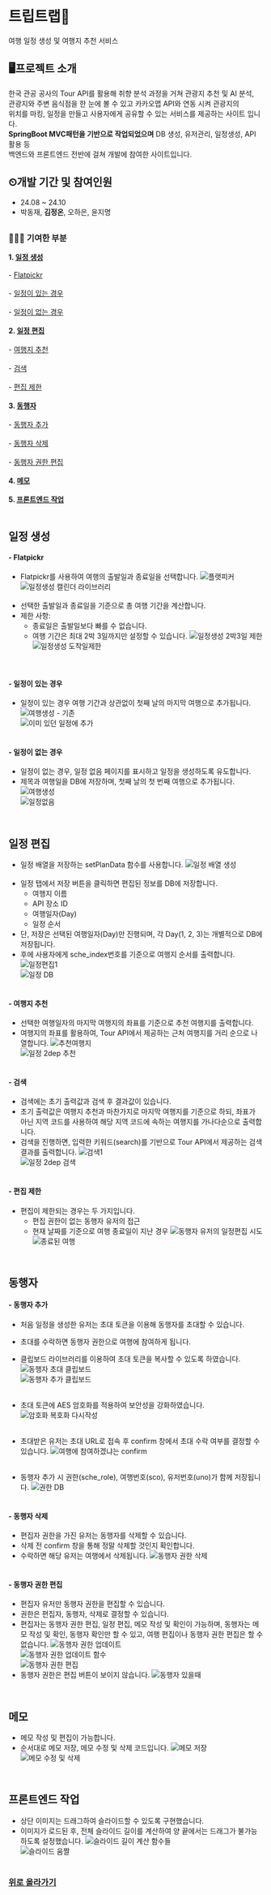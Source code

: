 # 트립트랩🧳
여행 일정 생성 및 여행지 추천 서비스

## 🖥프로젝트 소개
한국 관공 공사의 Tour API를 활용해 취향 분석 과정을 거쳐 관광지 추천 및 AI 분석, <br>
관광지와 주변 음식점을 한 눈에 볼 수 있고 카카오맵 API와 연동 시켜 관광지의 <br>
위치를 마킹, 일정을 만들고 사용자에게 공유할 수 있는 서비스를 제공하는 사이트 입니다. <br>
__SpringBoot MVC패턴을 기반으로 작업되었으며__ DB 생성, 유저관리, 일정생성, API 활용 등 <br>
백엔드와 프론트엔드 전반에 걸쳐 개발에 참여한 사이트입니다.

## ⏲개발 기간 및 참여인원
* 24.08 ~ 24.10
* 박동재, __김정온__, 오하은, 윤지명
## 
### 👩🏻‍💻 기여한 부분
__1. [일정 생성](#일정-생성)__ <br>
  <br> - [Flatpickr](#f--latpickr) <br>
  <br> - [일정이 있는 경우](#--일정있음) <br>
  <br> - [일정이 없는 경우](#--일정없음) <br><br>
__2. [일정 편집](#일정-편집)__ <br>
  <br> - [여행지 추천](#--여행지-추천) <br>
  <br> - [검색](#--검색) <br>
  <br> - [편집 제한](#--편집-제한) <br><br>
__3. [동행자](#동행자)__ <br>
  <br> - [동행자 추가](#--동행자-추가) <br>
  <br> - [동행자 삭제](#--동행자-삭제) <br>
  <br> - [동행자 권한 편집](#--동행자-권한-편집) <br><br>
__4. [메모](#메모)__ <br><br>
__5. [프론트엔드 작업](#프론트엔드-작업)__ <br><br>

##
## 일정 생성
#### - Flatpickr
- Flatpickr를 사용하여 여행의 출발일과 종료일을 선택합니다.
![플랫피커](https://github.com/user-attachments/assets/afd1d953-0ce5-4489-95ab-8b248c13ff32) <br>
![일정생성 캘린더 라이브러리](https://github.com/user-attachments/assets/3a7b5522-f90d-4835-9ae9-86d3090bdc22) <br><br>
- 선택한 출발일과 종료일을 기준으로 총 여행 기간을 계산합니다.
- 제한 사항:
  - 종료일은 출발일보다 빠를 수 없습니다.
  - 여행 기간은 최대 2박 3일까지만 설정할 수 있습니다.
![일정생성 2박3일 제한](https://github.com/user-attachments/assets/074ab8dc-5870-4c4b-ba54-fb8e7d380f93) ![일정생성 도착일제한](https://github.com/user-attachments/assets/ce40f9a6-974a-4a45-aecf-ef4d62498f67) <br>
 <br><br>

#### - 일정이 있는 경우
- 일정이 있는 경우 여행 기간과 상관없이 첫째 날의 마지막 여행으로 추가됩니다.
![여행생성 - 기존](https://github.com/user-attachments/assets/ba3fb1de-e3d9-4981-a543-c8bc2acfcbe8) <br>
![이미 있던 일정에 추가](https://github.com/user-attachments/assets/37f3fe5b-5b27-406c-b80c-b3ff15c63c18) <br><br>

#### - 일정이 없는 경우
- 일정이 없는 경우, 일정 없음 페이지를 표시하고 일정을 생성하도록 유도합니다.
- 제목과 여행일을 DB에 저장하며, 첫째 날의 첫 번째 여행으로 추가됩니다.
![여행생성](https://github.com/user-attachments/assets/5282e36f-d76b-41e3-b884-1810461b6f86) <br>
![일정없음](https://github.com/user-attachments/assets/2154a7e6-53de-4f48-94bc-8384a24d21aa) <br><br>

#
## 일정 편집
- 일정 배열을 저장하는 setPlanData 함수를 사용합니다.
![일정 배열 생성](https://github.com/user-attachments/assets/58a37be9-8c17-4175-9176-6df1ccf19750) <br><br>
- 일정 탭에서 저장 버튼을 클릭하면 편집된 정보를 DB에 저장합니다. 
  - 여행지 이름
  - API 장소 ID
  - 여행일자(Day)
  - 일정 순서
- 단, 저장은 선택된 여행일자(Day)만 진행되며, 각 Day(1, 2, 3)는 개별적으로 DB에 저장됩니다.
- 후에 사용자에게 sche_index번호를 기준으로 여행지 순서를 출력합니다.
![일정편집1](https://github.com/user-attachments/assets/326a4571-833d-436e-9bd5-7c28e9fd597b) <br>
![일정 DB](https://github.com/user-attachments/assets/2d4eb9a1-5e31-4ea3-9deb-0df76dbc2538) <br><br>

#### - 여행지 추천
- 선택한 여행일자의 마지막 여행지의 좌표를 기준으로 추천 여행지를 출력합니다.
- 여행지의 좌표를 활용하여, Tour API에서 제공하는 근처 여행지를 거리 순으로 나열합니다.
![추천여행지](https://github.com/user-attachments/assets/23a1cc63-5b17-49c6-bffe-7f34b5eee929) <br>
![일정 2dep 추천](https://github.com/user-attachments/assets/b330c2ea-d7cf-4335-b7a7-a770a5cd7f80) <br><br>

#### - 검색
- 검색에는 초기 출력값과 검색 후 결과값이 있습니다.
- 초기 출력값은 여행지 추천과 마찬가지로 마지막 여행지를 기준으로 하되, 
  좌표가 아닌 지역 코드를 사용하여 해당 지역 코드에 속하는 여행지를 가나다순으로 출력합니다.
- 검색을 진행하면, 입력한 키워드(search)를 기반으로 Tour API에서 제공하는 검색 결과를 출력합니다.
![검색1](https://github.com/user-attachments/assets/74346622-2b91-43d9-b8cd-d2d38ea9b5c5) <br>
![일정 2dep 검색](https://github.com/user-attachments/assets/907153ab-9138-421a-9f75-f61eae303c53) <br><br>

#### - 편집 제한
- 편집이 제한되는 경우는 두 가지입니다.
  - 편집 권한이 없는 동행자 유저의 접근
  - 현재 날짜를 기준으로 여행 종료일이 지난 경우
![동행자 유저의 일정편집 시도](https://github.com/user-attachments/assets/fba3fa89-807b-428b-ae30-ac9cb566b2f1) <br>
![종료된 여행](https://github.com/user-attachments/assets/b8fa9c77-57a1-4818-9184-e26171585529) <br><br>

#
## 동행자
#### - 동행자 추가
- 처음 일정을 생성한 유저는 초대 토큰을 이용해 동행자를 초대할 수 있습니다.
- 초대를 수락하면 동행자 권한으로 여행에 참여하게 됩니다.
- 클립보드 라이브러리를 이용하여 초대 토큰을 복사할 수 있도록 하였습니다. 
![동행자 초대 클립보드](https://github.com/user-attachments/assets/1a6ff87b-c24c-4e10-8ea4-d77cc55caea6) <br>
![동행자 추가 클립보드](https://github.com/user-attachments/assets/479977b4-b983-4776-9ef7-afe00679a192) <br><br>

- 초대 토큰에 AES 암호화를 적용하여 보안성을 강화하였습니다. 
![암호화 복호화 다시작성](https://github.com/user-attachments/assets/53b75a38-85be-4570-982f-b8ca9c960688) <br><br>

- 초대받은 유저는 초대 URL로 접속 후 confirm 창에서 초대 수락 여부를 결정할 수 있습니다.
![여행에 참여하겠냐는 confirm](https://github.com/user-attachments/assets/2086de9a-d921-43fb-bd2d-ce61dd0ec446) <br><br>

- 동행자 추가 시 권한(sche_role), 여행번호(sco), 유저번호(uno)가 함께 저장됩니다.
![권한 DB](https://github.com/user-attachments/assets/e9ebc1fb-b158-4a13-be5e-2df126b922ad) <br><br>

#### - 동행자 삭제
- 편집자 권한을 가진 유저는 동행자를 삭제할 수 있습니다.
- 삭제 전 confirm 창을 통해 정말 삭제할 것인지 확인합니다.
- 수락하면 해당 유저는 여행에서 삭제됩니다.
![동행자 권한 삭제](https://github.com/user-attachments/assets/a8d83c61-6a45-4aad-95f9-9ab91fecbd30) <br><br>

#### - 동행자 권한 편집
- 편집자 유저만 동행자 권한을 편집할 수 있습니다.
- 권한은 편집자, 동행자, 삭제로 결정할 수 있습니다.
- 편집자는 동행자 권한 편집, 일정 편집, 메모 작성 및 확인이 가능하며, 
  동행자는 메모 작성 및 확인, 동행자 확인만 할 수 있고, 여행 편집이나 동행자 권한 편집은 할 수 없습니다.
![동행자 권한 업데이트](https://github.com/user-attachments/assets/d0a053e8-d9d4-41a7-9107-6a53ba10130e) <br>
![동행자 권한 업데이트 함수](https://github.com/user-attachments/assets/8f8c076b-873e-4ed3-a473-879a0e0204a2) <br>
![동행자 권한 편집](https://github.com/user-attachments/assets/fe44948f-02ff-42b1-8d95-7b6b8d3b0978) <br>
- 동행자 권한은 편집 버튼이 보이지 않습니다.
![동행자 있을때](https://github.com/user-attachments/assets/4359f029-9018-4dd6-ae8f-47e2a797c776) <br><br>

#
## 메모
- 메모 작성 및 편집이 가능합니다.
- 순서대로 메모 저장, 메모 수정 및 삭제 코드입니다.
![메모 저장](https://github.com/user-attachments/assets/da588f55-9dc3-4b46-8726-263376cd2bef) <br>
![메모 수정 및 삭제](https://github.com/user-attachments/assets/86037bf2-0535-47c7-9e8c-ea77059e4e91) <br><br>

#
## 프론트엔드 작업
- 상단 이미지는 드래그하여 슬라이드할 수 있도록 구현했습니다.
- 이미지가 로드된 후, 전체 슬라이드 길이를 계산하여 양 끝에서는 드래그가 불가능하도록 설정했습니다.
![슬라이드 길이 계산 함수들](https://github.com/user-attachments/assets/34c55550-34fd-4ff7-a5aa-f8a1420b4381) <br>
![슬라이드 움짤](https://github.com/user-attachments/assets/a6a19222-1286-47f0-9568-75614bf119bc) <br><br>

### [위로 올라가기](#프로젝트-소개)
